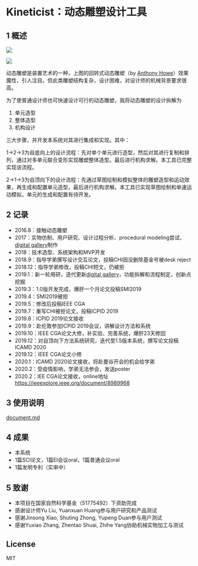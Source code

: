 # Kineticist：动态雕塑设计工具

## 1 概述

![](https://c-ssl.duitang.com/uploads/blog/201601/18/20160118135505_CM4Td.gif)

![](https://3-im.guokr.com/Vo_Z3Cu3kQxqHlzIeUU-79MXZv-t8QukO7DDuoAfUTf0AQAAGgEAAEdJ.gif?imageView2/1)

动态雕塑是装置艺术的一种，上图的回转式动态雕塑（by [Anthony Howe](https://www.howeart.net/)）效果魔性，引人注目。但此类雕塑结构复杂，设计困难，对设计师的机械背景要求很高。

为了使普通设计师也可快速设计可行的动态雕塑，我将动态雕塑的设计拆解为

1. 单元造型
2. 整体造型
3. 机构设计

三大步骤，并开发本系统对其进行集成和实现。其中：

1→2→3为自底向上的设计流程：先对单个单元进行造型，然后对其进行复制和排列，通过对多单元联合变形实现雕塑整体造型。最后进行机构求解。本工具已完整实现该流程。

2→1→3为自顶向下的设计流程：先通过草图绘制和模拟整体的雕塑造型和运动效果，再生成和配置单元造型，最后进行机构求解。本工具已实现草图绘制和单速运动模拟，单元的生成和配置有待开发。

## 2 记录

- 2016.8：接触动态雕塑
- 2017：实物仿制、用户研究、设计过程分析、procedural modeling尝试、[digital gallery](https://hermanncain.github.io/kinetic_sculptor/)制作
- 2018：技术选型、系统架构和MVP开发
- 2018.9：指导学弟撰写设计交互论文，投稿CHI因没删除基金号被desk reject
- 2018.12：指导学弟修改，投稿CHI短文，仍被拒
- 2019.1：新一轮用研，迭代更新[digital gallery](https://hermanncain.github.io/kinetic_sculptor/)，功能拆解和流程制定，创新点挖掘
- 2019.3：1.0版开发完成，爆肝一个月论文投稿SMI2019
- 2019.4：SMI2019被拒
- 2019.5：修改后投稿IEEE CGA
- 2019.7：重写CHI被拒论文，投稿ICPID 2019
- 2019.8：ICPID 2019论文接收
- 2019.9：赴伦敦参加ICPID 2019会议，讲解设计方法和系统
- 2019.10：IEEE CGA论文大修，补实验、完善系统，爆肝23天修回
- 2019.12：对自顶向下方法系统研究，迭代至1.5版本系统，撰写论文投稿ICAMD 2020
- 2019.12：IEEE CGA论文小修
- 2020.1：ICAMD 2020论文接收，将赴曼谷开会的机会给学弟
- 2020.2：受疫情影响，学弟无法参会，发送poster
- 2020.2：IEE CGA论文接收，online地址 https://ieeexplore.ieee.org/document/8989968

## 3 使用说明

[document.md](document.md)

## 4 成果

- 本系统
- 1篇SCI论文，1篇EI会议oral，1篇普通会议oral
- 1篇发明专利（实审中）

## 5 致谢

- 本项目在国家自然科学基金（51775492）下资助完成
- 感谢设计师Yu Liu, Yuanxuan Huang参与用户研究和产品测试
- 感谢Jinsong Xiao, Shuting Zhong, Yupeng Duan参与用户测试
- 感谢Yuxiao Zhang, Zhentao Shuai, Zhihe Yang协助机械实物加工与测试

## License

MIT